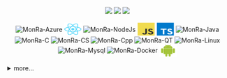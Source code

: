 <!--Hello
<h2><img src="https://emojis.slackmojis.com/emojis/images/1531849430/4246/blob-sunglasses.gif?1531849430" width="30"/> Hi 👋 , I'm MonRá! <img src="https://media.giphy.com/media/12oufCB0MyZ1Go/giphy.gif" width="50"></h2>
-->

<div>
  </p>
  <div align="center">
   <a href="https://www.facebook.com/ramon.chaib" target="_blank"><img src="https://img.shields.io/badge/-Facebook-%230077B5?style=for-the-badge&logo=facebook&logoColor=white" target="_blank"></a> 
  <a href="https://www.instagram.com/monrapps/" target="_blank"><img src="https://img.shields.io/badge/-Instagram-%23E4405F?style=for-the-badge&logo=instagram&logoColor=white" target="_blank"></a>
  <a href="https://www.linkedin.com/in/ramon-chaib-27007635/" target="_blank"><img src="https://img.shields.io/badge/-LinkedIn-%230077B5?style=for-the-badge&logo=linkedin&logoColor=white" target="_blank"></a>   
</div>
  
 <div style="display: inline_block" align="center"><br>
  <img align="center" alt="MonRa-Azure" height="30" width="40" src="https://cdn.jsdelivr.net/gh/devicons/devicon/icons/azure/azure-original.svg">
  <img align="center" alt="MonRa-React" height="30" width="40" src="https://raw.githubusercontent.com/devicons/devicon/master/icons/react/react-original.svg">
  <img align="center" alt="MonRa-NodeJs" height="30" width="40" src="https://cdn.jsdelivr.net/gh/devicons/devicon/icons/nodejs/nodejs-original.svg">
  <img align="center" alt="MonRa-Js" height="30" width="40" src="https://raw.githubusercontent.com/devicons/devicon/master/icons/javascript/javascript-original.svg">     <img align="center" alt="MonRa-Ts" height="30" width="40" src="https://raw.githubusercontent.com/devicons/devicon/master/icons/typescript/typescript-original.svg">
  <img align="center" alt="MonRa-Java" height="30" width="40" src="https://cdn.jsdelivr.net/gh/devicons/devicon/icons/java/java-original.svg">
  <img align="center" alt="MonRa-C" height="30" width="40" src="https://cdn.jsdelivr.net/gh/devicons/devicon/icons/c/c-original.svg">
  <img align="center" alt="MonRa-CS" height="30" width="40" src="https://cdn.jsdelivr.net/gh/devicons/devicon/icons/csharp/csharp-original.svg">
  <img align="center" alt="MonRa-Cpp" height="30" width="40" src="https://cdn.jsdelivr.net/gh/devicons/devicon/icons/cplusplus/cplusplus-original.svg">
  <img align="center" alt="MonRa-QT" height="30" width="40" src="https://cdn.jsdelivr.net/gh/devicons/devicon/icons/qt/qt-original.svg">
  <img align="center" alt="MonRa-Linux" height="30" width="40" src="https://cdn.jsdelivr.net/gh/devicons/devicon/icons/linux/linux-original.svg">
  <img align="center" alt="MonRa-Mysql" height="30" width="40" src="https://cdn.jsdelivr.net/gh/devicons/devicon/icons/mysql/mysql-original.svg">
  <img align="center" alt="MonRa-Docker" height="30" width="40" src="https://cdn.jsdelivr.net/gh/devicons/devicon/icons/docker/docker-original.svg">  
  <img align="center" alt="MonRa-Android" height="30" width="40" src="https://github.com/devicons/devicon/blob/master/icons/android/android-original.svg">
  
</div>
</a>

</br>
<!--
[![github activity graph](https://activity-graph.herokuapp.com/graph?username=monrapps&theme=chartreuse-dark)](https://github.com/monrapps/)
-->
<div>
<details>
      <summary>more...</summary>
      
<!--
### <img src="https://media.giphy.com/media/VgCDAzcKvsR6OM0uWg/giphy.gif" width="50"> A little more about me...  

```javascript
const monra = {
    pronouns: "He" | "Him",
    code: ["any"],
    askMeAbout: ["any"],
    technologies: {
        backEnd: {
            js: ["any"],
        },
        mobileApp: {
            native: ["Android Development"]
        },
        devOps: ["AWS", "Docker🐳", "Route53", "Nginx"],
        databases: ["mongo", "MySql", "sqlite"],
        misc: ["Firebase", "Socket.IO", "selenium", "open-cv", "php", "SuiteApp"]
    },
    architecture: ["Serverless Architecture", "Progressive web applications", "Single page applications"],
    currentFocus: "Building Robots to ease opertations",
    funFact: "There are two ways to write error-free programs; only the third one works"
};
```
-->

---
<!--START_SECTION:waka-->
![Code Time](http://img.shields.io/badge/Code%20Time-990%20hrs%2032%20mins-blue)

![Profile Views](http://img.shields.io/badge/Profile%20Views-0-blue)

![Lines of code](https://img.shields.io/badge/From%20Hello%20World%20I%27ve%20Written-3.1%20million%20lines%20of%20code-blue)

**🐱 My GitHub Data** 

> 📦 46.3 kB Used in GitHub's Storage 
 > 
> 🏆 2,540 Contributions in the Year 2024
 > 
> 🚫 Not Opted to Hire
 > 
> 📜 24 Public Repositories 
 > 
> 🔑 18 Private Repositories 
 > 
**I'm an Early 🐤** 

```text
🌞 Morning                8479 commits        █████████░░░░░░░░░░░░░░░░   35.24 % 
🌆 Daytime                11096 commits       ████████████░░░░░░░░░░░░░   46.12 % 
🌃 Evening                3722 commits        ████░░░░░░░░░░░░░░░░░░░░░   15.47 % 
🌙 Night                  764 commits         █░░░░░░░░░░░░░░░░░░░░░░░░   03.18 % 
```
📅 **I'm Most Productive on Thursday** 

```text
Monday                   4446 commits        █████░░░░░░░░░░░░░░░░░░░░   18.48 % 
Tuesday                  4383 commits        █████░░░░░░░░░░░░░░░░░░░░   18.22 % 
Wednesday                4658 commits        █████░░░░░░░░░░░░░░░░░░░░   19.36 % 
Thursday                 5138 commits        █████░░░░░░░░░░░░░░░░░░░░   21.35 % 
Friday                   3247 commits        ███░░░░░░░░░░░░░░░░░░░░░░   13.49 % 
Saturday                 1277 commits        █░░░░░░░░░░░░░░░░░░░░░░░░   05.31 % 
Sunday                   912 commits         █░░░░░░░░░░░░░░░░░░░░░░░░   03.79 % 
```


📊 **This Week I Spent My Time On** 

```text
🕑︎ Time Zone: America/Sao_Paulo

💬 Programming Languages: 
C++                      15 hrs 14 mins      ████████████████░░░░░░░░░   64.51 % 
C                        3 hrs 14 mins       ███░░░░░░░░░░░░░░░░░░░░░░   13.73 % 
Markdown                 2 hrs 9 mins        ██░░░░░░░░░░░░░░░░░░░░░░░   09.17 % 
INI                      1 hr 4 mins         █░░░░░░░░░░░░░░░░░░░░░░░░   04.57 % 
Other                    1 hr 2 mins         █░░░░░░░░░░░░░░░░░░░░░░░░   04.38 % 

🔥 Editors: 
VS Code                  23 hrs 37 mins      █████████████████████████   100.00 % 

🐱‍💻 Projects: 
fw_tal_platformio        19 hrs 36 mins      █████████████████████░░░░   82.97 % 
Markdown                 2 hrs 38 mins       ███░░░░░░░░░░░░░░░░░░░░░░   11.15 % 
TinyGSM                  1 hr 10 mins        █░░░░░░░░░░░░░░░░░░░░░░░░   04.96 % 
wlm-esp32                8 mins              ░░░░░░░░░░░░░░░░░░░░░░░░░   00.62 % 
Unknown Project          4 mins              ░░░░░░░░░░░░░░░░░░░░░░░░░   00.30 % 

💻 Operating System: 
Windows                  23 hrs              ████████████████████████░   97.42 % 
Mac                      36 mins             █░░░░░░░░░░░░░░░░░░░░░░░░   02.58 % 
```

**I Mostly Code in C** 

```text
C                        14 repos            █████░░░░░░░░░░░░░░░░░░░░   20.90 % 
C++                      10 repos            ████░░░░░░░░░░░░░░░░░░░░░   14.93 % 
JavaScript               7 repos             ███░░░░░░░░░░░░░░░░░░░░░░   10.45 % 
HTML                     5 repos             ██░░░░░░░░░░░░░░░░░░░░░░░   07.46 % 
Python                   4 repos             █░░░░░░░░░░░░░░░░░░░░░░░░   05.97 % 
```



**Timeline**

![Lines of Code chart](https://raw.githubusercontent.com/monrapps/monrapps/master/assets/bar_graph.png)


 Last Updated on 17/12/2024 04:54:47 UTC
<!--END_SECTION:waka-->
